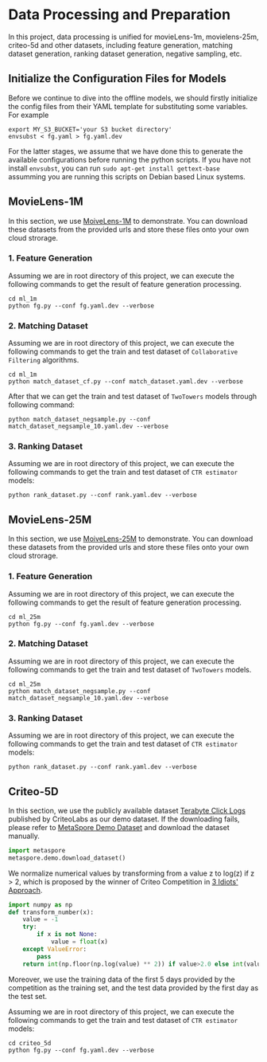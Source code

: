 # Data Processing and Preparation
In this project, data processing is unified for movieLens-1m, movielens-25m, criteo-5d and other datasets, including feature generation,  matching dataset generation, ranking dataset generation, negative sampling, etc.

## Initialize the Configuration Files for Models
Before we continue to dive into the offline models, we should firstly initialize the config files from their YAML template for substituting some variables. For example
```shell
export MY_S3_BUCKET='your S3 bucket directory'
envsubst < fg.yaml > fg.yaml.dev 
```
For the latter stages, we assume that we have done this to generate the available configurations before running the python scripts. If you have not install `envsubst`, you can run `sudo apt-get install gettext-base` assumming you are running this scripts on Debian based Linux systems.

## MovieLens-1M
In this section, we use [MoiveLens-1M](https://grouplens.org/datasets/movielens/1m/) to demonstrate. You can download these datasets from the provided urls and store these files onto your own cloud strorage. 

### 1. Feature Generation

Assuming we are in root directory of this project, we can execute the following commands to get the result of feature generation processing.

 ```shell
 cd ml_1m
 python fg.py --conf fg.yaml.dev --verbose
 ```

### 2. Matching Dataset
Assuming we are in root directory of this project, we can execute the following commands to get the train and test dataset of `Collaborative Filtering` algorithms.

```shell
cd ml_1m
python match_dataset_cf.py --conf match_dataset.yaml.dev --verbose
```

After that we can get the train and test dataset of `TwoTowers` models through following command:

```shell
python match_dataset_negsample.py --conf match_dataset_negsample_10.yaml.dev --verbose
```

### 3. Ranking Dataset
Assuming we are in root directory of this project, we can execute the following commands to get the train and test dataset of `CTR estimator` models:

```shell
python rank_dataset.py --conf rank.yaml.dev --verbose
```

## MovieLens-25M
In this section, we use [MoiveLens-25M](https://grouplens.org/datasets/movielens/25m/) to demonstrate. You can download these datasets from the provided urls and store these files onto your own cloud strorage.

### 1. Feature Generation

Assuming we are in root directory of this project, we can execute the following commands to get the result of feature generation processing.

 ```shell
 cd ml_25m
 python fg.py --conf fg.yaml.dev --verbose
 ```

### 2. Matching Dataset
Assuming we are in root directory of this project, we can execute the following commands to get the train and test dataset of `TwoTowers` models.

```shell
cd ml_25m
python match_dataset_negsample.py --conf match_dataset_negsample_10.yaml.dev --verbose
```

### 3. Ranking Dataset
Assuming we are in root directory of this project, we can execute the following commands to get the train and test dataset of `CTR estimator` models:

```shell
python rank_dataset.py --conf rank.yaml.dev --verbose
```

## Criteo-5D
In this section, we use the publicly available dataset [Terabyte Click Logs](https://labs.criteo.com/2013/12/download-terabyte-click-logs-2/) published by CriteoLabs as our demo dataset. If the downloading fails, please refer to [MetaSpore Demo Dataset](https://ks3-cn-beijing.ksyuncs.com/dmetasoul-bucket/demo/criteo/index.html) and download the dataset manually.

```python
import metaspore
metaspore.demo.download_dataset()
```

We normalize numerical values by transforming from a value z to log(z) if z > 2, which is proposed by the winner of Criteo Competition in [3 Idiots' Approach](https://github.com/ycjuan/kaggle-2014-criteo). 

```python
import numpy as np
def transform_number(x):
    value = -1
    try:
        if x is not None:
            value = float(x)
    except ValueError:
        pass
    return int(np.floor(np.log(value) ** 2)) if value>2.0 else int(value)
```

Moreover, we use the training data of the first 5 days provided by the competition as the training set, and the test data provided by the first day as the test set.

Assuming we are in root directory of this project, we can execute the following commands to get the train and test dataset of `CTR estimator` models:

```shell
cd criteo_5d
python fg.py --conf fg.yaml.dev --verbose
```
